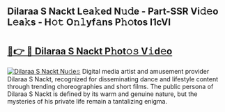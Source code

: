 ## Dilaraa S Nackt L𝚎a𝚔ed N𝚞𝚍e - Part-SSR Vi𝚍𝚎o L𝚎a𝚔s - H𝚘𝚝 O𝚗𝚕yf𝚊ns P𝚑𝚘tos I1cVI

# <h2><a href="http://kf71d3.oniu.top/?m=Dilaraa+S+Nackt">🔗👉 🔴 Dilaraa S Nackt P𝚑ot𝚘𝚜 V𝚒d𝚎o</a></h2>

[![Dilaraa S Nackt Nu𝚍e𝚜](https://i.imgur.com/0qMVB7G.gif)](http://kf71d3.oniu.top/?m=Dilaraa+S+Nackt)
Digital media artist and amusement provider Dilaraa S Nackt, recognized for disseminating dance and lifestyle content through trending choreographies and short films. The public persona of Dilaraa S Nackt is defined by its warm and genuine nature, but the mysteries of his private life remain a tantalizing enigma.  
